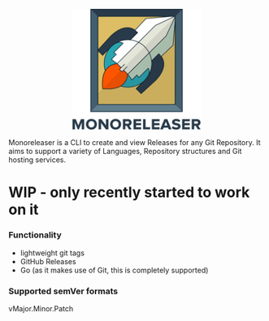 <p align="center">
  <img src="doc/logo.png" alt="logo" height="50%" width="50%"/>
</p>
Monoreleaser is a CLI to create and view Releases for any Git Repository. It aims to support a variety of Languages, Repository structures and Git hosting services.

# WIP - only recently started to work on it

### Functionality
- lightweight git tags
- GitHub Releases
- Go (as it makes use of Git, this is completely supported)

### Supported semVer formats
vMajor.Minor.Patch

